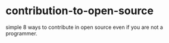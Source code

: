 # contribution-to-open-source
simple 8 ways to contribute in open source even if you are not a programmer.
